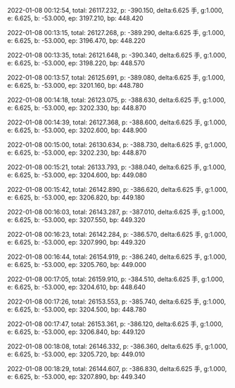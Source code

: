2022-01-08 00:12:54, total: 26117.232, p: -390.150, delta:6.625 手, g:1.000, e: 6.625, b: -53.000, ep: 3197.210, bp: 448.420

2022-01-08 00:13:15, total: 26127.268, p: -389.290, delta:6.625 手, g:1.000, e: 6.625, b: -53.000, ep: 3196.470, bp: 448.220

2022-01-08 00:13:35, total: 26121.648, p: -390.340, delta:6.625 手, g:1.000, e: 6.625, b: -53.000, ep: 3198.220, bp: 448.570

2022-01-08 00:13:57, total: 26125.691, p: -389.080, delta:6.625 手, g:1.000, e: 6.625, b: -53.000, ep: 3201.160, bp: 448.780

2022-01-08 00:14:18, total: 26123.075, p: -388.630, delta:6.625 手, g:1.000, e: 6.625, b: -53.000, ep: 3202.330, bp: 448.870

2022-01-08 00:14:39, total: 26127.368, p: -388.600, delta:6.625 手, g:1.000, e: 6.625, b: -53.000, ep: 3202.600, bp: 448.900

2022-01-08 00:15:00, total: 26130.634, p: -388.730, delta:6.625 手, g:1.000, e: 6.625, b: -53.000, ep: 3202.230, bp: 448.870

2022-01-08 00:15:21, total: 26133.793, p: -388.040, delta:6.625 手, g:1.000, e: 6.625, b: -53.000, ep: 3204.600, bp: 449.080

2022-01-08 00:15:42, total: 26142.890, p: -386.620, delta:6.625 手, g:1.000, e: 6.625, b: -53.000, ep: 3206.820, bp: 449.180

2022-01-08 00:16:03, total: 26143.287, p: -387.010, delta:6.625 手, g:1.000, e: 6.625, b: -53.000, ep: 3207.550, bp: 449.320

2022-01-08 00:16:23, total: 26142.284, p: -386.570, delta:6.625 手, g:1.000, e: 6.625, b: -53.000, ep: 3207.990, bp: 449.320

2022-01-08 00:16:44, total: 26154.919, p: -386.240, delta:6.625 手, g:1.000, e: 6.625, b: -53.000, ep: 3205.760, bp: 449.000

2022-01-08 00:17:05, total: 26159.910, p: -384.510, delta:6.625 手, g:1.000, e: 6.625, b: -53.000, ep: 3204.610, bp: 448.640

2022-01-08 00:17:26, total: 26153.553, p: -385.740, delta:6.625 手, g:1.000, e: 6.625, b: -53.000, ep: 3204.500, bp: 448.780

2022-01-08 00:17:47, total: 26153.361, p: -386.120, delta:6.625 手, g:1.000, e: 6.625, b: -53.000, ep: 3206.840, bp: 449.120

2022-01-08 00:18:08, total: 26146.332, p: -386.360, delta:6.625 手, g:1.000, e: 6.625, b: -53.000, ep: 3205.720, bp: 449.010

2022-01-08 00:18:29, total: 26144.607, p: -386.830, delta:6.625 手, g:1.000, e: 6.625, b: -53.000, ep: 3207.890, bp: 449.340